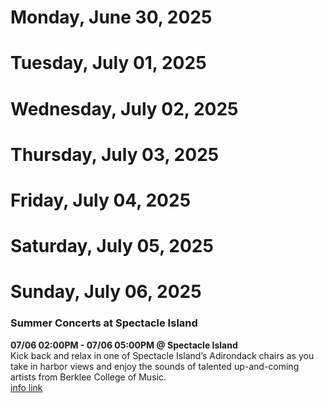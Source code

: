 # Monday, June 30, 2025

# Tuesday, July 01, 2025

# Wednesday, July 02, 2025

# Thursday, July 03, 2025

# Friday, July 04, 2025

# Saturday, July 05, 2025

# Sunday, July 06, 2025

### Summer Concerts at Spectacle Island

**07/06 02:00PM - 07/06 05:00PM @ Spectacle Island**  
Kick back and relax in one of Spectacle Island’s Adirondack chairs as you take in harbor views and enjoy the sounds of talented up-and-coming artists from Berklee College of Music.  
<a href="https://college.berklee.edu/events/summer/spectacle-island" target="_blank">info link</a>

